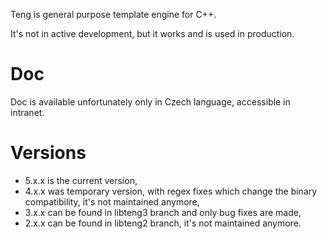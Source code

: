 Teng is general purpose template engine for C++.

It's not in active development, but it works and is used in production.

# Doc

Doc is available unfortunately only in Czech language, accessible in intranet.

# Versions

* 5.x.x is the current version,
* 4.x.x was temporary version, with regex fixes which change the binary compatibility, it's not maintained anymore,
* 3.x.x can be found in libteng3 branch and only bug fixes are made,
* 2.x.x can be found in libteng2 branch, it's not maintained anymore.
